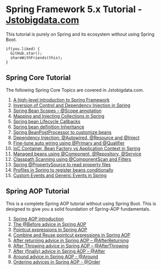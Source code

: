 # Spring Framework 5.x Tutorial - [Jstobigdata.com](https://jstobigdata.com/)
This tutorial is purely on Spring and its ecosystem without using Spring Boot.

```
if(you.liked) {
  GitHub.star();
  shareWithFriends(this);
}
```

## Spring Core Tutorial
The following Spring Core Topics are covered in Jstobigdata.com.

1. [A high-level introduction to Spring Framework](https://jstobigdata.com/spring/a-high-level-introduction-to-spring-framework/)
2. [Inversion of Control and Dependency Injection in Spring](https://jstobigdata.com/spring/inversion-of-control-and-dependency-injection-in-spring/)
3. [Spring Bean Scopes – @Scope annotation](https://jstobigdata.com/spring/spring-bean-scopes-scope-annotation/)
4. [Mapping and Injecting Collections in Spring](https://jstobigdata.com/spring/mapping-and-injecting-collections-in-spring/)
5. [Spring bean Lifecycle Callbacks](https://jstobigdata.com/spring/spring-bean-lifecycle-callbacks/)
6. [Spring bean definition Inheritance](https://jstobigdata.com/spring/spring-bean-definition-inheritance/)
7. [Spring BeanPostProcessor to customize beans](https://jstobigdata.com/spring/spring-beanpostprocessor-to-customize-beans/)
8. [Dependency Injection: @Autowired, @Resource and @Inject](https://jstobigdata.com/spring/dependency-injection-autowired-resource-and-inject/)
9. [Fine-tune auto wiring using @Primary and @Qualifier](https://jstobigdata.com/spring/fine-tune-auto-wiring-using-primary-and-qualifier/)
10. [IoC Container, Bean Factory vs Application Context in Spring](https://jstobigdata.com/spring/ioc-container-application-context-vs-bean-factory-in-spring/)
11. [Managed beans using @Component, @Repository, @Service](https://jstobigdata.com/spring/managed-components-in-spring-component-repository-service/)
12. [Classpath Scanning using @ComponentScan and Filters](https://jstobigdata.com/spring/classpath-scanning-using-componentscan-and-filters/)
13. [Spring @PropertySource to read property files](https://jstobigdata.com/spring/spring-propertysource-to-read-property-files/)
14. [Profiles in Spring to register beans conditionally](https://jstobigdata.com/spring/profiles-in-spring-to-register-beans-conditionally/)
15. [Custom Events and Generic Events in Spring](https://jstobigdata.com/spring/custom-events-and-generic-events-in-spring/)

## Spring AOP Tutorial
This is a complete Spring AOP tutorial without using Spring Boot. This is designed to give you a solid foundation of Spring-AOP fundamentals.
1. [Spring AOP introduction](https://jstobigdata.com/spring/complete-spring-aop-tutorial/)
2. [The @Before advice in Spring AOP](https://jstobigdata.com/spring/the-before-advice-in-spring-aop/)
3. [Pointcut expressions in Spring AOP](https://jstobigdata.com/spring/pointcut-expressions-in-spring-aop/)
4. [Combine and Reuse pointcut expressions in Spring AOP](https://jstobigdata.com/spring/combine-and-reuse-pointcut-expressions-in-spring-aop/)
5. [After returning advice in Spring AOP – @AfterReturning](https://jstobigdata.com/spring/after-returning-advice-in-spring-aop-afterreturning/)
6. [After Throwing advice in Spring AOP – @AfterThrowing](https://jstobigdata.com/spring/after-throwing-advice-in-spring-aop-afterthrowing/)
7. [After (finally) advice in Spring AOP – @After](https://jstobigdata.com/spring/after-advice-in-spring-aop-after/)
8. [Around advice in Spring AOP - @Around]()
9. [Ordering advices in Spring AOP - @Order]()
